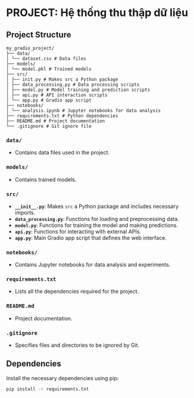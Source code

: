 # PROJECT: Hệ thống thu thập dữ liệu
## Project Structure
```
my_gradio_project/
├── data/
│ └── dataset.csv # Data files
├── models/
│ └── model.pkl # Trained models
├── src/
│ ├── init.py # Makes src a Python package
│ ├── data_processing.py # Data processing scripts
│ ├── model.py # Model training and prediction scripts
│ ├── api.py # API interaction scripts
│ └── app.py # Gradio app script
├── notebooks/
│ └── analysis.ipynb # Jupyter notebooks for data analysis
├── requirements.txt # Python dependencies
├── README.md # Project documentation
└── .gitignore # Git ignore file
```
### `data/`
- Contains data files used in the project.

### `models/`
- Contains trained models.

### `src/`
- **`__init__.py`**: Makes `src` a Python package and includes necessary imports.
- **`data_processing.py`**: Functions for loading and preprocessing data.
- **`model.py`**: Functions for training the model and making predictions.
- **`api.py`**: Functions for interacting with external APIs.
- **`app.py`**: Main Gradio app script that defines the web interface.

### `notebooks/`
- Contains Jupyter notebooks for data analysis and experiments.

### `requirements.txt`
- Lists all the dependencies required for the project.

### `README.md`
- Project documentation.

### `.gitignore`
- Specifies files and directories to be ignored by Git.

## Dependencies

Install the necessary dependencies using pip:

```sh
pip install -r requirements.txt